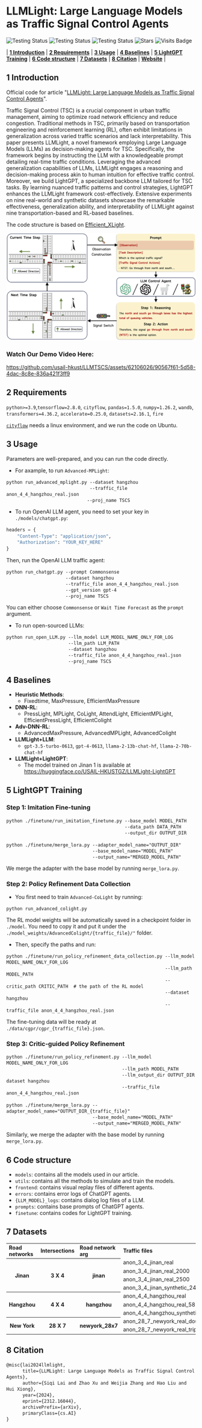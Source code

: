 # LLMLight: Large Language Models as Traffic Signal Control Agents

<p align="center">

![Testing Status](https://img.shields.io/badge/docs-in_progress-green)
![Testing Status](https://img.shields.io/badge/pypi_package-in_progress-green)
![Testing Status](https://img.shields.io/badge/license-MIT-blue)
![Stars](https://img.shields.io/github/stars/usail-hkust/LLMTSCS)
![Visits Badge](https://badges.pufler.dev/visits/usail-hkust/LLMTSCS)

</p>

<p align="center">

| **[1 Introduction](#introduction)** 
| **[2 Requirements](#requirements)**
| **[3 Usage](#usage)**
| **[4 Baselines](#baselines)**
| **[5 LightGPT Training](#lightgpt-training)** 
| **[6 Code structure](#code-structure)** 
| **[7 Datasets](#datasets)**
| **[8 Citation](#citation)**
| **[Website](https://gungnir2099.github.io/LLMLight-Page/)** |

</p>

<a id="introduction"></a>
## 1 Introduction

Official code for article "[LLMLight: Large Language Models as Traffic Signal Control Agents](https://arxiv.org/abs/2312.16044)".

Traffic Signal Control (TSC) is a crucial component in urban traffic management, aiming to optimize road network efficiency and reduce congestion. Traditional methods in TSC, primarily based on transportation engineering and reinforcement learning (RL), often exhibit limitations in generalization across varied traffic scenarios and lack interpretability. This paper presents LLMLight, a novel framework employing Large Language Models (LLMs) as decision-making agents for TSC. Specifically, the framework begins by instructing the LLM with a knowledgeable prompt detailing real-time traffic conditions. Leveraging the advanced generalization capabilities of LLMs, LLMLight engages a reasoning and decision-making process akin to human intuition for effective traffic control. Moreover, we build LightGPT, a specialized backbone LLM tailored for TSC tasks. By learning nuanced traffic patterns and control strategies, LightGPT enhances the LLMLight framework cost-effectively. Extensive experiments on nine real-world and synthetic datasets showcase the remarkable effectiveness, generalization ability, and interpretability of LLMLight against nine transportation-based and RL-based baselines.

The code structure is based on [Efficient_XLight](https://github.com/LiangZhang1996/Efficient_XLight.git).

![workflow](./media/Workflow.png)

### Watch Our Demo Video Here:
https://github.com/usail-hkust/LLMTSCS/assets/62106026/90567f61-5d58-4dac-8c8e-836a421f3ff9


<a id="requirements"></a>
## 2 Requirements

`python>=3.9`,`tensorflow=2.8.0`, `cityflow`, `pandas=1.5.0`, `numpy=1.26.2`, `wandb`,  `transformers=4.36.2`, `accelerate=0.25.0`, `datasets=2.16.1`, `fire`

[`cityflow`](https://github.com/cityflow-project/CityFlow.git) needs a linux environment, and we run the code on Ubuntu.

<a id="usage"></a>

## 3 Usage

Parameters are well-prepared, and you can run the code directly.

- For axample, to run `Advanced-MPLight`:
```shell
python run_advanced_mplight.py --dataset hangzhou 
                               --traffic_file anon_4_4_hangzhou_real.json 
                              --proj_name TSCS
```
- To run OpenAI LLM agent, you need to set your key in `./models/chatgpt.py`:

```python
headers = {
    "Content-Type": "application/json",
    "Authorization": "YOUR_KEY_HERE"
}
```

Then, run the OpenAI LLM traffic agent:


```shell
python run_chatgpt.py --prompt Commonsense 
                      --dataset hangzhou 
                      --traffic_file anon_4_4_hangzhou_real.json 
                      --gpt_version gpt-4 
                      --proj_name TSCS
```
You can either choose `Commonsense` or `Wait Time Forecast` as the `prompt` argument.

- To run open-sourced LLMs:

```shell
python run_open_LLM.py --llm_model LLM_MODEL_NAME_ONLY_FOR_LOG
                       --llm_path LLM_PATH 
                       --dataset hangzhou 
                       --traffic_file anon_4_4_hangzhou_real.json 
                       --proj_name TSCS
```
<a id="baselines"></a>

## 4 Baselines

- **Heuristic Methods**:
    - Fixedtime, MaxPressure, EfficientMaxPressure
- **DNN-RL**:
    - PressLight, MPLight, CoLight, AttendLight, EfficientMPLight, EfficientPressLight, EfficientColight
- **Adv-DNN-RL**:
    - AdvancedMaxPressure, AdvancedMPLight, AdvancedColight
- **LLMLight+LLM**:
  - `gpt-3.5-turbo-0613`, `gpt-4-0613`, `llama-2-13b-chat-hf`, `llama-2-70b-chat-hf`
- **LLMLight+LightGPT**:
    - The model trained on Jinan 1 is available at https://huggingface.co/USAIL-HKUSTGZ/LLMLight-LightGPT

<a id="lightgpt-training"></a>

## 5 LightGPT Training

### Step 1: Imitation Fine-tuning

```shell
python ./finetune/run_imitation_finetune.py --base_model MODEL_PATH 
                                            --data_path DATA_PATH 
                                            --output_dir OUTPUT_DIR
                                            
python ./finetune/merge_lora.py --adapter_model_name="OUTPUT_DIR" 
                                --base_model_name="MODEL_PATH" 
                                --output_name="MERGED_MODEL_PATH"
```

We merge the adapter with the base model by running `merge_lora.py`.

### Step 2: Policy Refinement Data Collection

- You first need to train `Advanced-CoLight` by running:

```shell
python run_advanced_colight.py
```

The RL model weights will be automatically saved in a checkpoint folder in `./model`. You need to copy it and put it under the `./model_weights/AdvancedColight/{traffic_file}/"` folder.

- Then, specify the paths and run:

```shell
python ./finetune/run_policy_refinement_data_collection.py --llm_model MODEL_NAME_ONLY_FOR_LOG
                                                           --llm_path MODEL_PATH
                                                           --critic_path CRITIC_PATH  # the path of the RL model
                                                           --dataset hangzhou 
                                                           --traffic_file anon_4_4_hangzhou_real.json
```

The fine-tuning data will be ready at `./data/cgpr/cgpr_{traffic_file}.json`.

### Step 3: Critic-guided Policy Refinement

```shell
python ./finetune/run_policy_refinement.py --llm_model MODEL_NAME_ONLY_FOR_LOG 
                                           --llm_path MODEL_PATH 
                                           --llm_output_dir OUTPUT_DIR dataset hangzhou 
                                           --traffic_file anon_4_4_hangzhou_real.json
                                           
python ./finetune/merge_lora.py --adapter_model_name="OUTPUT_DIR_{traffic_file}" 
                                --base_model_name="MODEL_PATH" 
                                --output_name="MERGED_MODEL_PATH"
```

Similarly, we merge the adapter with the base model by running `merge_lora.py`.

<a id="code-structure"></a>

## 6 Code structure

- `models`: contains all the models used in our article.
- `utils`: contains all the methods to simulate and train the models.
- `frontend`: contains visual replay files of different agents.
- `errors`: contains error logs of ChatGPT agents.
- `{LLM_MODEL}_logs`: contains dialog log files of a LLM.
- `prompts`: contains base prompts of ChatGPT agents.
- `finetune`: contains codes for LightGPT training.

<a id="datasets"></a>
## 7 Datasets

<table>
    <tr>
        <td> <b> Road networks </b> </td> <td> <b> Intersections </b> </td> <td> <b> Road network arg </b> </td> <td> <b> Traffic files </b> </td>
    </tr>
    <tr> <!-- Jinan -->
        <th rowspan="4"> Jinan </th> <th rowspan="4"> 3 X 4 </th> <th rowspan="4"> jinan </th>  <td> anon_3_4_jinan_real </td> 
    </tr>
  	<tr>
      <td> anon_3_4_jinan_real_2000 </td>
  	</tr>
  	<tr>
      <td> anon_3_4_jinan_real_2500 </td>
    </tr>
    <tr>
      <td> anon_3_4_jinan_synthetic_24000_60min </td>
    </tr>
  	<tr> <!-- Hangzhou -->
        <th rowspan="3"> Hangzhou </th> <th rowspan="3"> 4 X 4 </th> <th rowspan="3"> hangzhou </th> <td> anon_4_4_hangzhou_real </td>
    </tr>
  	<tr>
      <td> anon_4_4_hangzhou_real_5816 </td>
    </tr>
    <tr>
      <td> anon_4_4_hangzhou_synthetic_32000_60min </td>
    </tr>
  <tr> <!-- Newyork -->
        <th rowspan="2"> New York </th> <th rowspan="2"> 28 X 7 </th> <th rowspan="2"> newyork_28x7 </th> <td> anon_28_7_newyork_real_double </td>
    </tr>
  	<tr>
      <td> anon_28_7_newyork_real_triple </td>
    </tr>
</table>

<a id="citation"></a>

## 8 Citation

```
@misc{lai2024llmlight,
      title={LLMLight: Large Language Models as Traffic Signal Control Agents}, 
      author={Siqi Lai and Zhao Xu and Weijia Zhang and Hao Liu and Hui Xiong},
      year={2024},
      eprint={2312.16044},
      archivePrefix={arXiv},
      primaryClass={cs.AI}
}
```
